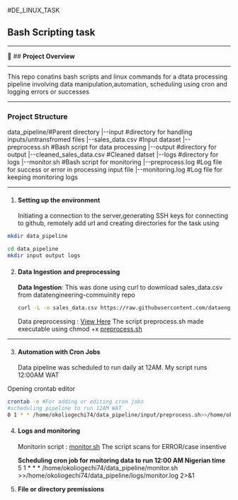#DE_LINUX_TASK

## **Bash Scripting task**
***
📌 ## **Project Overview**
***
This repo conatins bash scripts and linux commands for a dtata processing pipeline involving data manipulation,automation, scheduling using cron and logging errors or successes
***
### **Project Structure**
data_pipeline/#Parent directory
|--input #directory for handling inputs/untransfromed files
  |--sales_data.csv #Input dataset
  |--preprocess.sh #Bash script for data processing
|--output #directory for output
  |--cleaned_sales_data.csv #Cleaned datset 
|--logs #directory for logs
  |--monitor.sh #Bash script for monitoring 
  |--preprocess.log #Log file for success or error in processing input file
  |--monitoring.log #Log file for keeping monitoring logs
  ***
1. #### **Setting up the environment**
     Initiating a connection to the server,generating SSH keys for connecting to github, remotely add url and creating directories for the task using
```bash
mkdir data_pipeline

cd data_pipeline
mkdir input output logs
```
2. #### **Data Ingestion and preprocessing**
   **Data Ingestion**: This was done using curl to dowmload sales_data.csv from datatengineering-commuinity repo
   ```bash
   curl -L -o sales_data.csv https://raw.githubusercontent.com/dataenginneering-community/launchpad/main/Linux.sales_data.csv
   ```
   Data preprocessing : [View Here](input/preprocess.sh)
   The script preprocess.sh made executable using chmod +x [preprocess.sh](input/preprocess.sh)
***
3. #### **Automation with Cron Jobs**
   Data pipeline was scheduled to run daily at 12AM.
   My script runs 12:00AM WAT

  Opening crontab editor
  ```bash
  crontab -e #For adding or editing cron jobs
  #scheduling pipeline to run 12AM WAT
  0 1 * * /home/okoliogechi74/data_pipeline/input/preprocess.sh>>/home/okoliogechi74/data_pipeline/output/preprocess.log 2>&1
  ```
4. #### **Logs and monitoring**
   Monitorin script : [monitor.sh](logs/monitor.sh)
   The script scans for ERROR/case insentive

   **Scheduling cron job for moitoring data to run 12:00 AM Nigerian time**
    5 1 * * * /home/okoliogechi74/data_pipeline/monitor.sh >>/home/okoliogechi74/data_pipeline/logs/monitor.log 2>&1
5. **File or directory premissions**
